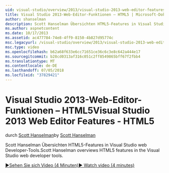 ```yaml
---
uid: visual-studio/overview/2013/visual-studio-2013-web-editor-features-html5
title: Visual Studio 2013-Web-Editor-Funktionen – HTML5 | Microsoft-Dokumentation
author: shanselman
description: Scott Hanselman Übersichten HTML5-Features in Visual Studio web Developer-Tools.
ms.author: aspnetcontent
ms.date: 10/17/2013
ms.assetid: ac477784-74e8-4ff9-8150-4b827d95774c
msc.legacyurl: /visual-studio/overview/2013/visual-studio-2013-web-editor-features-html5
msc.type: video
ms.openlocfilehash: b62a68f633e6cc71651ce36c6c3e8c642a444e17
ms.sourcegitcommit: b28cd0313af316c051c2ff8549865bff67f2fbb4
ms.translationtype: MT
ms.contentlocale: de-DE
ms.lasthandoff: 07/05/2018
ms.locfileid: "37829421"
---
```

<a name="visual-studio-2013-web-editor-features---html5"></a><span data-ttu-id="9d747-103">Visual Studio 2013-Web-Editor-Funktionen – HTML5</span><span class="sxs-lookup"><span data-stu-id="9d747-103">Visual Studio 2013 Web Editor Features - HTML5</span></span>
====================
<span data-ttu-id="9d747-104">durch [Scott Hanselman](https://github.com/shanselman)</span><span class="sxs-lookup"><span data-stu-id="9d747-104">by [Scott Hanselman](https://github.com/shanselman)</span></span>

<span data-ttu-id="9d747-105">Scott Hanselman Übersichten HTML5-Features in Visual Studio web Developer-Tools.</span><span class="sxs-lookup"><span data-stu-id="9d747-105">Scott Hanselman overviews HTML5 features in the Visual Studio web developer tools.</span></span>

[<span data-ttu-id="9d747-106">&#9654;Sehen Sie sich Video (4 Minuten)</span><span class="sxs-lookup"><span data-stu-id="9d747-106">&#9654; Watch video (4 minutes)</span></span>](https://channel9.msdn.com/Blogs/ASP-NET-Site-Videos/visual-studio-2013-web-editor-features-html5)
